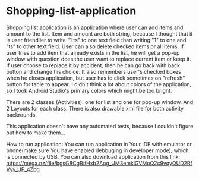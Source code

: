# Shopping-list-application

Shopping list application is an application where user can add items and amount to the list. Item and amount are both string, because I thought that it is user friendlier to write "1 ts" to one text field than writing "1" to one and "ts" to other text field. User can also delete checked items or all items. If user tries to add item that already exists in the list, he will get a pop-up window with question does the user want to replace current item or keep it. If user choose to replace it by accident, then he can go back with back button and change his choice. It also remembers user's checked boxes when he closes application, but user has to click sometimes on "refresh" button for table to appear. I didn't think a lot about colors of the application, so I took Android Studio's primary colors which might be too bright. 

There are 2 classes (Activities): one for list and one for pop-up window. And 2 Layouts for each class. There is also drawable xml file for both activity backrounds.

This application doesn't have any automated tests, because I couldn't figure out how to make them...


How to run application: You can run application in Your IDE with emulator or phone(make sure You have enabled debbuging in developer mode), which is connected by USB. You can also download application from this link: https://mega.nz/file/bgsGBCgR#Hxb2Aog_UM3emkiGVMoQ2c9vqyQUD2RfVyv_UP_4Zbg
